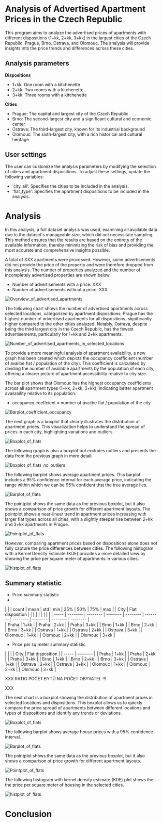 # Analysis of Advertised Apartment Prices in the Czech Republic

This program aims to analyze the advertised prices of apartments with different dispositions (1+kk, 2+kk, 3+kk) in the largest cities of the Czech Republic: Prague, Brno, Ostrava, and Olomouc. The analysis will provide insights into the price trends and differences across these cities.

## Analysis parameters

**Dispositions**
* 1+kk: One room with a kitchenette
* 2+kk: Two rooms with a kitchenette
* 3+kk: Three rooms with a kitchenette

**Cities**
* Prague: The capital and largest city of the Czech Republic
* Brno: The second-largest city and a significant cultural and economic center
* Ostrava: The third-largest city, known for its industrial background
* Olomouc: The sixth-largest city, with a rich historical and cultural heritage

## User settings
The user can customize the analysis parameters by modifying the selection of cities and apartment dispositions. To adjust these settings, update the following variables:

* 'city_all': Specifies the cities to be included in the analysis.
* 'flat_type': Specifies the apartment dispositions to be included in the analysis.

# Analysis 
In this analysis, a full dataset analysis was used, examining all available data due to the dataset's manageable size, which did not necessitate sampling. This method ensures that the results are based on the entirety of the available information, thereby minimizing the risk of bias and providing the most accurate and comprehensive insights possible.

A total of XXX apartments were processed. However, some advertisements did not provide the price of the property and were therefore dropped from this analysis. The number of properties analyzed and the number of incompletely advertised properties are shown below.
* Number of advertisements with a price: XXX
* Number of advertisements without a price: XXX

![Overview_of_advertised_apartments](https://github.com/Libre89/Apartment_price_analysis/assets/101059017/57779619-1022-41b7-9d35-1cf321973ecb)

The following chart shows the number of advertised apartments  across selected locations, categorized by apartment dispositions. Prague has the highest number of advertised apartments for all dispositions, significantly higher compared to the other cities analyzed. Notably, Ostrava, despite being the third largest city in the Czech Republic, has the fewest advertisements, particularly for 1+kk and 2+kk apartments.

![Number_of_advertised_apartments_in_selected_locations](https://github.com/Libre89/Apartment_price_analysis/assets/101059017/ea151214-a2d3-4897-b9c8-f09562926cd8)

To provide a more meaningful analysis of apartment availability, a new graph has been created which depicts the occupancy coefficient (number of availbe flat / population of the city). This coefficient is calculated by dividing the number of available apartments by the population of each city, offering a clearer picture of apartment accessibility relative to city size.

The bar plot shows that Olomouc has the highest occupancy coefficients across all apartment types (1+kk, 2+kk, 3+kk), indicating better apartment availability relative to its population.

* occupancy coeffcient = number of availbe flat / population of the city

![Barplot_coefficient_occupancy](https://github.com/user-attachments/assets/cd6a311e-a8f5-4cdf-9503-685180bbd75d)

The next graph is a boxplot that clearly illustrates the distribution of apartment prices. This visualization helps to understand the spread of prices in each city, highlighting variations and outliers.

![Boxplot_of_flats](https://github.com/user-attachments/assets/28bac1c1-f2d3-4320-bbd4-e88274f7a3da)

The following graph is also a boxplot but excludes outliers and presents the data from the previous graph in more detail.

![Boxplot_of_flats_no_outliers](https://github.com/user-attachments/assets/4107743f-0133-4943-8ec5-bbeb7da4340d)

The following barplot shows average apartment prices. This barplot includes a 95% confidence interval for each average price, indicating the range within which we can be 95% confident that the true average lies. 

![Barplot_of_flats](https://github.com/user-attachments/assets/0c4c39ae-9714-45ee-9d23-68cc23addee2)

The pointplot shows the same data as the previous boxplot, but it also shows a comparison of price growth for different apartment layouts. The pointplot shows a near-linear trend in apartment prices increasing with larger flat types across all cities, with a slightly steeper rise between 2+kk and 3+kk apartments in Prague.

![Pointplot_of_flats](https://github.com/user-attachments/assets/7767a186-57b4-4097-894d-d1e383dd80e2)

However, comparing apartment prices based on dispositions alone does not fully capture the price differences between cities. The following histogram with a Kernel Density Estimate (KDE) provides a more detailed view by showing the price per square meter of apartments in various cities.

![histplot_of_flats](https://github.com/user-attachments/assets/9c2defa8-d8e7-4eb6-9fa9-7754ef5b9be6)

## Summary statistic
* Price summary statistic
* 
|         |                  | count          | mean          | std       | min       | 25%        | 50%        | 75%        | max       |
| City    | Flat disposition |                |               |           |           |            |            |            |           |
| -----   | --------         | --------       | --------      | --------  | --------  | --------   | --------   | --------   | --------  |   
| Praha   | 1+kk             |
| Praha   | 2+kk             |
| Praha   | 3+kk             |
| Brno    | 1+kk             |
| Brno    | 2+kk             |
| Brno    | 3+kk             |
| Ostrava | 1+kk             |
| Ostrava | 2+kk             |
| Ostrava | 3+kk             |
| Olomouc | 1+kk             |
| Olomouc | 2+kk             |
| Olomouc | 3+kk             |

* Price per sq meter summary statistic

|         |                  |
| City    | Flat disposition |
| -----   | --------         |
| Praha   | 1+kk             |
| Praha   | 2+kk             |
| Praha   | 3+kk             |
| Brno    | 1+kk             |
| Brno    | 2+kk             |
| Brno    | 3+kk             |
| Ostrava | 1+kk             |
| Ostrava | 2+kk             |
| Ostrava | 3+kk             |
| Olomouc | 1+kk             |
| Olomouc | 2+kk             |
| Olomouc | 3+kk             |

XXX
RATIO POČET BYTŮ NA POČET OBYVATEL !!!

XXX

The next chart is a boxplot showing the distribution of apartment prices in selected locations and dispositions. This boxplot allows us to quickly compare the price spread of apartments between different locations and types of dispositions and identify any trends or deviations.

![Boxplot_of_flats](https://github.com/Libre89/Apartment_price_analysis/assets/101059017/9ab6d251-6e9d-46b0-b686-995f76f1a7a5)

The following barplot shows average house prices with a 95% confidence interval.

![Barplot_of_flats](https://github.com/Libre89/Apartment_price_analysis/assets/101059017/3ae8e20a-3333-44b1-974c-a7072c719d2b)

The pointplot shows the same data as the previous boxplot, but it also shows a comparison of price growth for different apartment layouts. 

![Pointplot_of_flats](https://github.com/Libre89/Apartment_price_analysis/assets/101059017/b81b90dc-8acd-4e7e-b254-ccc1fa9de57f)

The following histogram with kernel density estimate (KDE) plot shows the the price per square meter of housing in the selected cities.

![histplot_of_flats](https://github.com/Libre89/Apartment_price_analysis/assets/101059017/2747296f-2d1a-4727-9c7a-1401c3a825d8)

# Conclusion 




